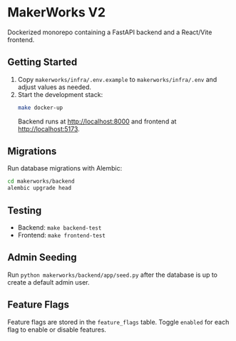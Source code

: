# MakerWorks V2

Dockerized monorepo containing a FastAPI backend and a React/Vite frontend.

## Getting Started

1. Copy `makerworks/infra/.env.example` to `makerworks/infra/.env` and adjust values as needed.
2. Start the development stack:
   ```bash
   make docker-up
   ```
   Backend runs at [http://localhost:8000](http://localhost:8000) and frontend at [http://localhost:5173](http://localhost:5173).

## Migrations

Run database migrations with Alembic:

```bash
cd makerworks/backend
alembic upgrade head
```

## Testing

- Backend: `make backend-test`
- Frontend: `make frontend-test`

## Admin Seeding

Run `python makerworks/backend/app/seed.py` after the database is up to create a default admin user.

## Feature Flags

Feature flags are stored in the `feature_flags` table. Toggle `enabled` for each flag to enable or disable features.

